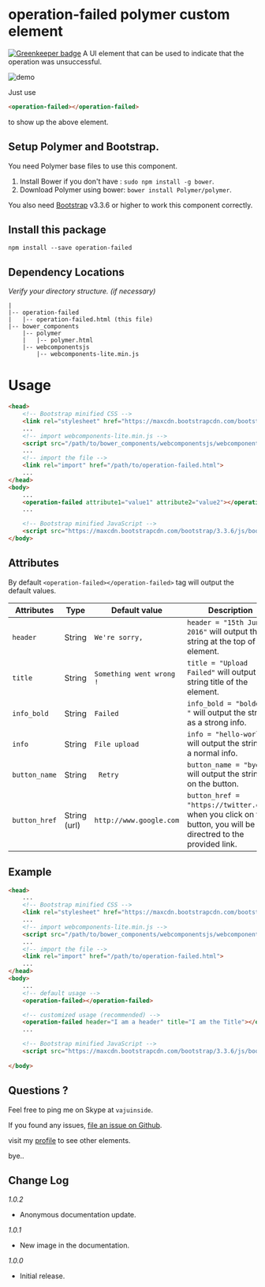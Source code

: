 # operation-failed polymer custom element

[![Greenkeeper badge](https://badges.greenkeeper.io/vajahath/operation-failed.svg)](https://greenkeeper.io/)
A UI element that can be used to indicate that the operation was unsuccessful.

![demo](https://lh3.googleusercontent.com/Oje7iXFY5S4N48s_lWOIoCrHNSxT3s5q6ahqIHqno0hnlix-Kf27BgbeB40Qfi5qoedzblTk6TN3J-uq9sYhsvSkshPTJjaXOZKzDvxQXI8u_DOjAn6QDBH0wMwpH6TLQwUFDHFPufGIyoJVHXf0UooHxtCRH5nVRqp2sbECKb1BHbXAb8fEd3r6HKLZwFtlvQ99GbfXFa9fofpc53adWEN3uh_NhI-MA0b7-Ginl5uuZ4H1Ws2OFm4jc2SBMxbg9yKw_6wumb0t1GMMgZY8zlbPtzN6_rAjdbbVQG97l28a53Aw-frL96tbCNcARfQvilzHtYrmkP7Aog6ho_hoW0wR205xy2pED0K2xj5Q_a1eulm8u8x4RnR_sTs78v3fgSDPNf1ciZiVYXVtQsqyFwMxHeFPlJSlSiR93Rwmk1-dV_mysp73YzImT9m0wQxigPJ-vPW0qwob7R4SJmVF7KT4GqnEPDiVYubajFkEyYqIqIsQM5bkw1If79ptRmzN88fzb0CxEEYRnecG7Gv5sjun6QcH4dWgBgDps2pqXoF6hp9efkd_foY_-G3YPb4JXffCuR_KOp4Zn9-dWt8C_1ULFPv3XSFF=w702-h250-no "<operation-failed> element")

Just use
```html
<operation-failed></operation-failed>
```
to show up the above element.

## Setup Polymer and Bootstrap.

You need Polymer base files to use this component.

1. Install Bower if you don't have : `sudo npm install -g bower`.
2. Download Polymer using bower: `bower install Polymer/polymer`.

You also need [Bootstrap](http://getbootstrap.com/getting-started/#download) v3.3.6 or higher to work this component correctly.

## Install this package

`npm install --save operation-failed`

## Dependency Locations

_Verify your directory structure. (if necessary)_ 
```
|
|-- operation-failed
|   |-- operation-failed.html (this file)
|-- bower_components
    |-- polymer
    |   |-- polymer.html
    |-- webcomponentsjs
        |-- webcomponents-lite.min.js
```

# Usage

```html
<head>
    <!-- Bootstrap minified CSS -->
    <link rel="stylesheet" href="https://maxcdn.bootstrapcdn.com/bootstrap/3.3.6/css/bootstrap.min.css" integrity="sha384-1q8mTJOASx8j1Au+a5WDVnPi2lkFfwwEAa8hDDdjZlpLegxhjVME1fgjWPGmkzs7" crossorigin="anonymous">
    ...
    <!-- import webcomponents-lite.min.js -->
    <script src="/path/to/bower_components/webcomponentsjs/webcomponents-lite.min.js"></script>
    ...
    <!-- import the file -->
    <link rel="import" href="/path/to/operation-failed.html">
    ...
</head>
<body>
    ...
    <operation-failed attribute1="value1" attribute2="value2"></operation-failed>
    ...

    <!-- Bootstrap minified JavaScript -->
    <script src="https://maxcdn.bootstrapcdn.com/bootstrap/3.3.6/js/bootstrap.min.js" integrity="sha384-0mSbJDEHialfmuBBQP6A4Qrprq5OVfW37PRR3j5ELqxss1yVqOtnepnHVP9aJ7xS" crossorigin="anonymous"></script>
</body>

```


## Attributes

By default `<operation-failed></operation-failed>` tag will output the default values.

Attributes      | Type        | Default value            | Description                               
--------------- | ----------- | ------------------------ | ------------------------------------------
`header`        | String      | `We're sorry,`           | `header = "15th June 2016"` will output the string at the top of the element.
`title`         | String      | `Something went wrong !` | `title = "Upload Failed"` will output the string title of the element.
`info_bold`     | String      | `Failed`                 | `info_bold = "bolded! "` will output the string as a strong info.
`info`          | String      | `File upload`            | `info = "hello-world"` will output the string as a normal info.
`button_name`   | String      | ` Retry`                 | `button_name = "bye"` will output the string on the button.
`button_href`   | String (url)| `http://www.google.com`  | `button_href = "https://twitter.com"`: when you click on the button, you will be directred to the provided link.

## Example 

```html
<head>
    ...
    <!-- Bootstrap minified CSS -->
    <link rel="stylesheet" href="https://maxcdn.bootstrapcdn.com/bootstrap/3.3.6/css/bootstrap.min.css" integrity="sha384-1q8mTJOASx8j1Au+a5WDVnPi2lkFfwwEAa8hDDdjZlpLegxhjVME1fgjWPGmkzs7" crossorigin="anonymous">
    ...
    <!-- import webcomponents-lite.min.js -->
    <script src="/path/to/bower_components/webcomponentsjs/webcomponents-lite.min.js"></script>
    ...
    <!-- import the file -->
    <link rel="import" href="/path/to/operation-failed.html">
    ...
</head>
<body>
    ...
    <!-- default usage -->
    <operation-failed></operation-failed>

    <!-- customized usage (recommended) -->
    <operation-failed header="I am a header" title="I am the Title"></operation-failed>
    ...       

    <!-- Bootstrap minified JavaScript -->
    <script src="https://maxcdn.bootstrapcdn.com/bootstrap/3.3.6/js/bootstrap.min.js" integrity="sha384-0mSbJDEHialfmuBBQP6A4Qrprq5OVfW37PRR3j5ELqxss1yVqOtnepnHVP9aJ7xS" crossorigin="anonymous"></script>
 
</body>

```


## Questions ?

Feel free to ping me on Skype at `vajuinside`.

If you found any issues, [file an issue on Github](https://github.com/vajahath/operation-failed/issues).

visit my [profile](https://www.npmjs.com/~vaju) to see other elements.

bye..


## Change Log
*1.0.2*
* Anonymous documentation update.

*1.0.1*
* New image in the documentation.

*1.0.0*
* Initial release.


